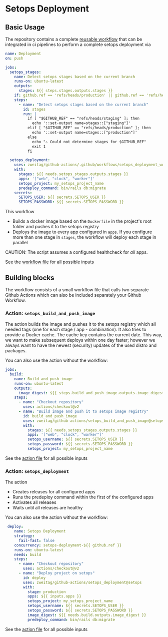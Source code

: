 # Setops Deployment

## Basic Usage

The repository contains a complete [reusable workflow](https://docs.github.com/en/actions/using-workflows/reusing-workflows) that can be integrated in ci pipelines to perform a complete setops deployment via

```yaml
name: Deployment
on: push

jobs:
  setops_stages:
    name: Detect setops stages based on the current branch
    runs-on: ubuntu-latest
    outputs:
      stages: ${{ steps.stages.outputs.stages }}
    if: github.ref == 'refs/heads/production' || github.ref == 'refs/heads/staging'
    steps:
      - name: "Detect setops stages based on the current branch"
        id: stages
        run: |
          if [ "$GITHUB_REF" == "refs/heads/staging" ]; then 
            echo '::set-output name=stages::["staging"]'
          elif [ "$GITHUB_REF" == "refs/heads/production" ]; then 
            echo '::set-output name=stages::["production"]'
          else
            echo "⚠️ Could not determine stages for $GITHUB_REF"
            exit 1
          fi

  setops_deployment:
    uses: zweitag/github-actions/.github/workflows/setops_deployment_workflow.yml@setops
    with:
      stages: ${{ needs.setops_stages.outputs.stages }}
      apps: '["web", "clock", "worker"]'
      setops_project: my_setops_project_name
      predeploy_command: bin/rails db:migrate
    secrets:
      SETOPS_USER: ${{ secrets.SETOPS_USER }}
      SETOPS_PASSWORD: ${{ secrets.SETOPS_PASSWORD }}
```

This workflow

* Builds a docker image based on the `Dockerfile` in the project's root folder and pushes it to the setops registry
* Deploys the image to every app configured in `apps`. If you configure more than one stage in `stages`, the workflow will deploy each stage in parallel

CAUTION: The script assumes a configured healthcheck for *all* apps.

See the [workflow file](.github/workflows/setops_deployment_workflow.yml) for all possible inputs

## Building blocks

The workflow consists of a small workflow file that calls two separate Github Actions which can also be included separately your Github Workflow.

### Action: `setops_build_and_push_image` 

The action builds the image and pushes it to the setops registry which all needed tags (one for each stage / app - combination). It also tries to provide a Docker cache. The cache key contains the current date. This way, we want to make subsequent deploys within one day faster; however we always want to have the newest (security) updates of the used distro and packages.

You can also use the action without the workflow:

```yaml
jobs:
  build:
    name: Build and push image
    runs-on: ubuntu-latest
    outputs:
      image_digest: ${{ steps.build_and_push_image.outputs.image_digest }}
    steps:
      - name: "Checkout repository"
        uses: actions/checkout@v2
      - name: "Build image and push it to setops image registry"
        id: build_and_push_image
        uses: zweitag/github-actions/setops_build_and_push_image@setops
        with:
          stages: ${{ needs.setops_stages.outputs.stages }}
          apps: '["web", "clock", "worker"]'
          setops_username: ${{ secrets.SETOPS_USER }}
          setops_password: ${{ secrets.SETOPS_PASSWORD }}
          setops_project: my_setops_project_name
```

See the [action file](setops_build_and_push_image/action.yml) for all possible inputs

### Action: `setops_deployment` 

The action

* Creates releases for all configured apps
* Runs the predeploy command within the first of the configured apps
* Activates all releases
* Waits until all releases are healthy

You can also use the action without the workflow:

```yaml
 deploy:
    name: Setops Deployment
    strategy:
      fail-fast: false
    concurrency: setops-deployment-${{ github.ref }}
    runs-on: ubuntu-latest
    needs: build
    steps:
      - name: "Checkout repository"
        uses: actions/checkout@v2
      - name: "Deploy project on setops"
        id: deploy
        uses: zweitag/github-actions/setops_deployment@setops
        with:
          stage: production
          apps: ${{ inputs.apps }}
          setops_project: my_setops_project_name
          setops_username: ${{ secrets.SETOPS_USER }}
          setops_password: ${{ secrets.SETOPS_PASSWORD }}
          image_digest: ${{ needs.build.outputs.image_digest }}
          predeploy_command: bin/rails db:migrate
```

See the [action file](setops_deployment/action.yml) for all possible inputs
